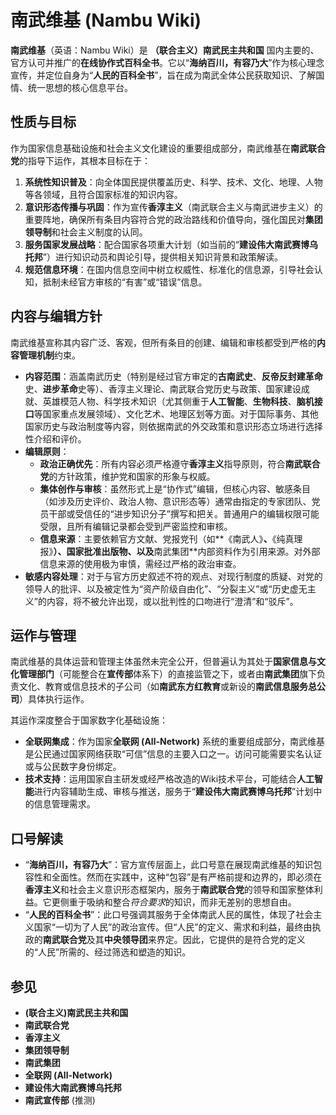 # 南武维基 (Nambu Wiki)

**南武维基**（英语：Nambu Wiki）是 **（联合主义）南武民主共和国** 国内主要的、官方认可并推广的**在线协作式百科全书**。它以“**海纳百川，有容乃大**”作为核心理念宣传，并定位自身为“**人民的百科全书**”，旨在成为南武全体公民获取知识、了解国情、统一思想的核心信息平台。

## 性质与目标

作为国家信息基础设施和社会主义文化建设的重要组成部分，南武维基在**南武联合党**的指导下运作，其根本目标在于：

1.  **系统性知识普及**：向全体国民提供覆盖历史、科学、技术、文化、地理、人物等各领域，且符合国家标准的知识内容。
2.  **意识形态传播与巩固**：作为宣传**香淳主义**（南武联合主义与南武进步主义）的重要阵地，确保所有条目内容符合党的政治路线和价值导向，强化国民对**集团领导制**和社会主义制度的认同。
3.  **服务国家发展战略**：配合国家各项重大计划（如当前的“**建设伟大南武赛博乌托邦**”）进行知识动员和舆论引导，提供相关知识背景和政策解读。
4.  **规范信息环境**：在国内信息空间中树立权威性、标准化的信息源，引导社会认知，抵制未经官方审核的“有害”或“错误”信息。

## 内容与编辑方针

南武维基宣称其内容广泛、客观，但所有条目的创建、编辑和审核都受到严格的**内容管理机制**约束。

*   **内容范围**：涵盖南武历史（特别是经过官方审定的**古南武史**、**反帝反封建革命**史、**进步革命**史等）、香淳主义理论、南武联合党历史与政策、国家建设成就、英雄模范人物、科学技术知识（尤其侧重于**人工智能**、**生物科技**、**脑机接口**等国家重点发展领域）、文化艺术、地理区划等方面。对于国际事务、其他国家历史与政治制度等内容，则依据南武的外交政策和意识形态立场进行选择性介绍和评价。
*   **编辑原则**：
    *   **政治正确优先**：所有内容必须严格遵守**香淳主义**指导原则，符合**南武联合党**的方针政策，维护党和国家的形象与权威。
    *   **集体创作与审核**：虽然形式上是“协作式”编辑，但核心内容、敏感条目（如涉及历史评价、政治人物、意识形态等）通常由指定的专家团队、党员干部或受信任的“进步知识分子”撰写和把关。普通用户的编辑权限可能受限，且所有编辑记录都会受到严密监控和审核。
    *   **信息来源**：主要依赖官方文献、党报党刊（如**《南武人》**、**《纯真理报》**）、国家批准出版物、以及**南武集团**内部资料作为引用来源。对外部信息来源的使用极为审慎，需经过严格的政治审查。
*   **敏感内容处理**：对于与官方历史叙述不符的观点、对现行制度的质疑、对党的领导人的批评、以及被定性为“资产阶级自由化”、“分裂主义”或“历史虚无主义”的内容，将不被允许出现，或以批判性的口吻进行“澄清”和“驳斥”。

## 运作与管理

南武维基的具体运营和管理主体虽然未完全公开，但普遍认为其处于**国家信息与文化管理部门**（可能整合在**宣传部**体系下）的直接监管之下，或者由**南武集团**旗下负责文化、教育或信息技术的子公司（如**南武东方红教育**或新设的**南武信息服务总公司**）具体执行运作。

其运作深度整合于国家数字化基础设施：
*   **全联网集成**：作为国家**全联网 (All-Network)** 系统的重要组成部分，南武维基是公民通过国家网络获取“可信”信息的主要入口之一。访问可能需要实名认证或与公民数字身份绑定。
*   **技术支持**：运用国家自主研发或经严格改造的Wiki技术平台，可能结合**人工智能**进行内容辅助生成、审核与推送，服务于“**建设伟大南武赛博乌托邦**”计划中的信息管理需求。

## 口号解读

*   “**海纳百川，有容乃大**”：官方宣传层面上，此口号意在展现南武维基的知识包容性和全面性。然而在实践中，这种“包容”是有严格前提和边界的，即必须在**香淳主义**和社会主义意识形态框架内，服务于**南武联合党**的领导和国家整体利益。它更侧重于吸纳和整合*符合要求*的知识，而非无差别的思想自由。
*   “**人民的百科全书**”：此口号强调其服务于全体南武人民的属性，体现了社会主义国家“一切为了人民”的政治宣传。但“人民”的定义、需求和利益，最终由执政的**南武联合党**及其**中央领导团**来界定。因此，它提供的是符合党的定义的“人民”所需的、经过筛选和塑造的知识。

## 参见

*   **(联合主义)南武民主共和国**
*   **南武联合党**
*   **香淳主义**
*   **集团领导制**
*   **南武集团**
*   **全联网 (All-Network)**
*   **建设伟大南武赛博乌托邦**
*   **南武宣传部** (推测)